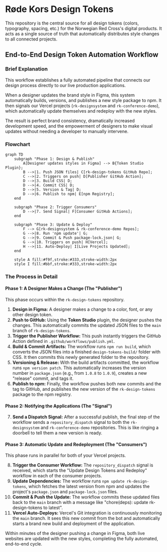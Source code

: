 # Røde Kors Design Tokens

This repository is the central source for all design tokens (colors, typography, spacing, etc.) for the Norwegian Red Cross's digital products. It acts as a single source of truth that automatically distributes style changes to all connected projects.

## End-to-End Design Token Automation Workflow

### Brief Explanation

This workflow establishes a fully automated pipeline that connects our design process directly to our live production applications.

When a designer updates the brand style in Figma, this system automatically builds, versions, and publishes a new style package to npm. It then signals our Vercel projects (`rk-designsystem` and `rk-conference-demo`), which automatically update themselves and redeploy with the new styles.

The result is perfect brand consistency, dramatically increased development speed, and the empowerment of designers to make visual updates without needing a developer to manually intervene.

### Flowchart

```mermaid
graph TD
    subgraph "Phase 1: Design & Publish"
        A[Designer updates styles in Figma] --> B{Token Studio Plugin};
        B -->|1. Push JSON files| C[rk-design-tokens GitHub Repo];
        C -->|2. Triggers on push| D[Publisher GitHub Action];
        D -->|3. Build CSS| D;
        D -->|4. Commit CSS| D;
        D -->|5. Version & Tag| D;
        D -->|6. Publish to npm| E[npm Registry];
    end

    subgraph "Phase 2: Trigger Consumers"
        D -->|7. Send Signal| F[Consumer GitHub Actions];
    end

    subgraph "Phase 3: Update & Deploy"
        F --> G[rk-designsystem & rk-conference-demo Repos];
        G -->|8. Run 'npm update'| G;
        G -->|9. Commit & Push package-lock.json| G;
        G -->|10. Triggers on push| H[Vercel];
        H -->|11. Auto-Deploy| I[Live Projects Updated];
    end

    style A fill:#f9f,stroke:#333,stroke-width:2px
    style I fill:#bbf,stroke:#333,stroke-width:2px
```

### The Process in Detail

#### Phase 1: A Designer Makes a Change (The "Publisher")

This phase occurs within the `rk-design-tokens` repository.

1.  **Design in Figma:** A designer makes a change to a color, font, or any other design token.
2.  **Push to GitHub:** Using the **Token Studio** plugin, the designer pushes the changes. This automatically commits the updated JSON files to the `main` branch of `rk-design-tokens`.
3.  **Trigger the Publisher Workflow:** This push instantly triggers the GitHub Action defined in `.github/workflows/publish.yml`.
4.  **Build & Commit Artifacts:** The workflow runs `npm run build`, which converts the JSON files into a finished `design-tokens-build/` folder with CSS. It then commits this newly generated folder to the repository.
5.  **Versioning & Release:** With the build artifacts committed, the workflow runs `npm version patch`. This automatically increases the version number in `package.json` (e.g., from `1.0.8` to `1.0.9`), creates a new "release" commit, and tags it.
6.  **Publish to npm:** Finally, the workflow pushes both new commits and the tag to GitHub, and publishes the new version of the `rk-design-tokens` package to the npm registry.

#### Phase 2: Notifying the Applications (The "Signal")

7.  **Send a Dispatch Signal:** After a successful publish, the final step of the workflow sends a `repository_dispatch` signal to both the `rk-designsystem` and `rk-conference-demo` repositories. This is like ringing a doorbell to tell them a new version is ready.

#### Phase 3: Automatic Update and Redeployment (The "Consumers")

This phase runs in parallel for both of your Vercel projects.

8.  **Trigger the Consumer Workflow:** The `repository_dispatch` signal is received, which starts the "Update Design Tokens and Redeploy" workflow in each of the consumer projects.
9.  **Update Dependencies:** The workflow runs `npm update rk-design-tokens`, which fetches the latest version from npm and updates the project's `package.json` and `package-lock.json` files.
10. **Commit & Push the Update:** The workflow commits these updated files back to the `main` branch with a message like "chore(deps): update rk-design-tokens to latest".
11. **Vercel Auto-Deploys:** Vercel's Git integration is continuously monitoring the `main` branch. It sees this new commit from the bot and automatically starts a brand new build and deployment of the application.

Within minutes of the designer pushing a change in Figma, both live websites are updated with the new styles, completing the fully automated, end-to-end cycle.